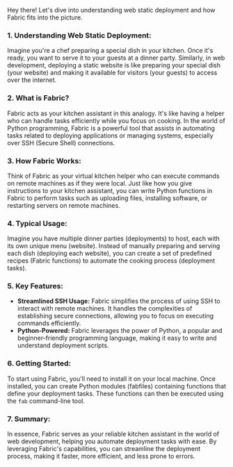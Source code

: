 Hey there! Let's dive into understanding web static deployment and how Fabric fits into the picture.

### 1. Understanding Web Static Deployment:
Imagine you're a chef preparing a special dish in your kitchen. Once it's ready, you want to serve it to your guests at a dinner party. Similarly, in web development, deploying a static website is like preparing your special dish (your website) and making it available for visitors (your guests) to access over the internet.

### 2. What is Fabric?
Fabric acts as your kitchen assistant in this analogy. It's like having a helper who can handle tasks efficiently while you focus on cooking. In the world of Python programming, Fabric is a powerful tool that assists in automating tasks related to deploying applications or managing systems, especially over SSH (Secure Shell) connections.

### 3. How Fabric Works:
Think of Fabric as your virtual kitchen helper who can execute commands on remote machines as if they were local. Just like how you give instructions to your kitchen assistant, you can write Python functions in Fabric to perform tasks such as uploading files, installing software, or restarting servers on remote machines.

### 4. Typical Usage:
Imagine you have multiple dinner parties (deployments) to host, each with its own unique menu (website). Instead of manually preparing and serving each dish (deploying each website), you can create a set of predefined recipes (Fabric functions) to automate the cooking process (deployment tasks).

### 5. Key Features:
- **Streamlined SSH Usage:** Fabric simplifies the process of using SSH to interact with remote machines. It handles the complexities of establishing secure connections, allowing you to focus on executing commands efficiently.
- **Python-Powered:** Fabric leverages the power of Python, a popular and beginner-friendly programming language, making it easy to write and understand deployment scripts.

### 6. Getting Started:
To start using Fabric, you'll need to install it on your local machine. Once installed, you can create Python modules (fabfiles) containing functions that define your deployment tasks. These functions can then be executed using the `fab` command-line tool.

### 7. Summary:
In essence, Fabric serves as your reliable kitchen assistant in the world of web development, helping you automate deployment tasks with ease. By leveraging Fabric's capabilities, you can streamline the deployment process, making it faster, more efficient, and less prone to errors.